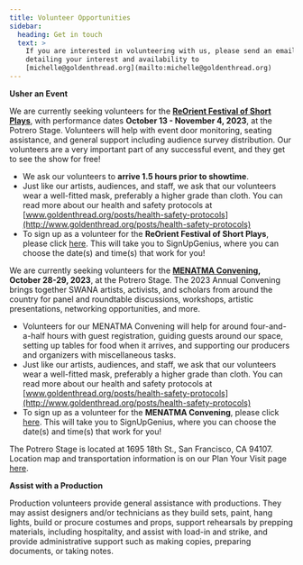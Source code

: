 ```yaml
---
title: Volunteer Opportunities
sidebar:
  heading: Get in touch
  text: >
    If you are interested in volunteering with us, please send an email
    detailing your interest and availability to
    [michelle@goldenthread.org](mailto:michelle@goldenthread.org)
---
```

**Usher an Event**

We are currently seeking volunteers for the **[ReOrient Festival of Short Plays](https://goldenthread.org/productions/reorient-2023/)**, with performance dates **October 13 - November 4, 2023**, at the Potrero Stage. Volunteers will help with event door monitoring, seating assistance, and general support including audience survey distribution. Our volunteers are a very important part of any successful event, and they get to see the show for free!

* We ask our volunteers to **arrive 1.5 hours prior to showtime**. 
* Just like our artists, audiences, and staff, we ask that our volunteers wear a well-fitted mask, preferably a higher grade than cloth. You can read more about our health and safety protocols at [www.goldenthread.org/posts/​health-safety-protocols](http://www.goldenthread.org/posts/health-safety-protocols)
* To sign up as a volunteer for the **ReOrient Festival of Short Plays**, please click [here](https://www.signupgenius.com/go/9040E4EAFA62FA1F58-44364349-reorient#/). This will take you to SignUpGenius, where you can choose the date(s) and time(s) that work for you!

We are currently seeking volunteers for the **[MENATMA Convening](https://goldenthread.org/posts/reorient-forum-menatma-convening-2023/), October 28-29, 2023**, at the Potrero Stage. The 2023 Annual Convening brings together SWANA artists, activists, and scholars from around the country for panel and roundtable discussions, workshops, artistic presentations, networking opportunities, and more. 

* Volunteers for our MENATMA Convening will help for around four-and-a-half hours with guest registration, guiding guests around our space, setting up tables for food when it arrives, and supporting our producers and organizers with miscellaneous tasks. 
* Just like our artists, audiences, and staff, we ask that our volunteers wear a well-fitted mask, preferably a higher grade than cloth. You can read more about our health and safety protocols at [www.goldenthread.org/posts/​health-safety-protocols](http://www.goldenthread.org/posts/health-safety-protocols) 
* To sign up as a volunteer for the **MENATMA Convening**, please click [here](https://www.signupgenius.com/go/9040E4EAFA62FA1F58-44365783-reorient#/). This will take you to SignUpGenius, where you can choose the date(s) and time(s) that work for you!

The Potrero Stage is located at 1695 18th St., San Francisco, CA 94107. Location map and transportation information is on our Plan Your Visit page [here](https://goldenthread.org/about/visit/). 

**Assist with a Production**

Production volunteers provide general assistance with productions. They may assist designers and/or technicians as they build sets, paint, hang lights, build or procure costumes and props, support rehearsals by prepping materials, including hospitality, and assist with load-in and strike, and provide administrative support such as making copies, preparing documents, or taking notes.